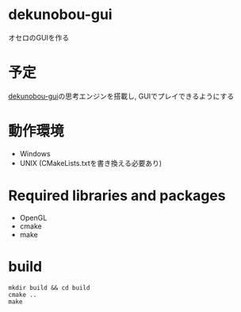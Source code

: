 # dekunobou-gui
オセロのGUIを作る
# 予定
[dekunobou-gui](https://github.com/jj1guj/dekunobou-gui)の思考エンジンを搭載し, GUIでプレイできるようにする
# 動作環境
- Windows
- UNIX (CMakeLists.txtを書き換える必要あり)
# Required libraries and packages
- OpenGL
- cmake
- make
# build
```
mkdir build && cd build
cmake ..
make
```
